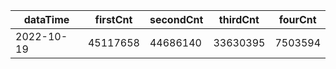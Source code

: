 |dataTime|firstCnt|secondCnt|thirdCnt|fourCnt|
|-|-|-|-|-|
|2022-10-19|45117658|44686140|33630395|7503594|